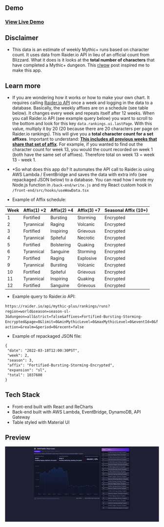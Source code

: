 ## Demo

### [View Live Demo](https://mythicplus.vercel.app/)

## Disclaimer

- This data is an estimate of weekly Mythic+ runs based on character count. It uses data from Raider.io API in lieu of an official count from Blizzard. What it does is it looks at the **total number of characters** that have completed a Mythic+ dungeon. This [r/wow](https://www.reddit.com/r/wow/comments/o5nocw/comment/h2ov91n/?utm_source=share&utm_medium=web2x&context=3) post inspired me to make this app.

## Learn more

- If you are wondering how it works or how to make your own chart. It requires calling [Raider.io API](https://raider.io/api) once a week and logging in the data to a database. Basically, the weekly affixes are on a schedule (see table below). It changes every week and repeats itself after 12 weeks. When you call Raider.io API (see example query below) you want to scroll to the bottom and look for this key `data.rankings.ui.lastPage`. With this value, multiply it by 20 (20 because there are 20 characters per page on Raider.io rankings). This will give you a **total character count for a set affixes**. Important to understand: <ins>**This includes all previous weeks that share that set of affix**</ins>. For example, if you wanted to find out the character count for week 13, you would the count recorded on week 1 (both have the same set of affixes). Therefore total on week 13 = week 13 - week 1.

- \*So what does this app do? It automates the API call to Raider.io using AWS Lambda / EventBridge and saves the data with extra info (see repackaged JSON below) to a database. You can read how I wrote my Node.js function in `/back-end/write.js` and my React custom hook in `/front-end/src/hooks/useWowData.tsx`

- Example of Affix schedule:

| Week | Affix(1) +2 | Affix(2) +4 | Affix(3) +7 | Seasonal Affix (10+) |
| ---- | ----------- | ----------- | ----------- | -------------------- |
| 1    | Fortified   | Bursting    | Storming    | Encrypted            |
| 2    | Tyrannical  | Raging      | Volcanic    | Encrypted            |
| 3    | Fortified   | Inspiring   | Grievous    | Encrypted            |
| 4    | Tyrannical  | Spiteful    | Necrotic    | Encrypted            |
| 5    | Fortified   | Bolstering  | Quaking     | Encrypted            |
| 6    | Tyrannical  | Sanguine    | Storming    | Encrypted            |
| 7    | Fortified   | Raging      | Explosive   | Encrypted            |
| 9    | Tyrannical  | Bursting    | Volcanic    | Encrypted            |
| 10   | Fortified   | Spiteful    | Grievous    | Encrypted            |
| 11   | Tyrannical  | Inspiring   | Quaking     | Encrypted            |
| 12   | Fortified   | Sanguine    | Grievous    | Encrypted            |

- Example query to Raider.io API:

`https://raider.io/api/mythic-plus/rankings/runs?region=world&season=season-sl-3&dungeon=all&strict=false&affixes=Fortified-Bursting-Storming-Encrypted&page=0&limit=0&minMythicLevel=0&maxMythicLevel=0&eventId=0&faction=&realm=&period=0&recent=false`

- Example of repackaged JSON file:

```
{
 "date": "2022-03-18T12:00:30PST",
 "week": 2,
 "season": 3,
 "affix": "Fortified-Bursting-Storming-Encrypted",
 "expansion": "sl",
 "total": 1037600
}
```

## Tech Stack

- Front-end built with React and ReCharts
- Back-end built with AWS Lambda, EventBridge, DynamoDB, API Gateway
- Table styled with Material UI

## Preview

!["M+"](https://github.com/WebDevBernard/Portfolio/blob/main/public/docs/raiderio.png)
